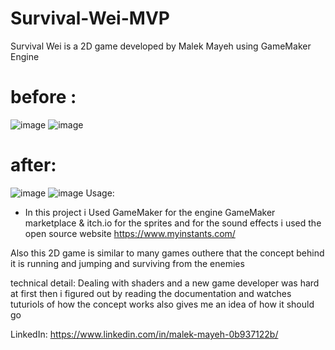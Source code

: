 # Survival-Wei-MVP
Survival Wei is a 2D game developed by Malek Mayeh using GameMaker Engine
# before : 
![image](https://user-images.githubusercontent.com/31927278/220458832-e4e893d4-3883-40d8-bdc7-c94a4f6c433e.png)
![image](https://user-images.githubusercontent.com/31927278/220459037-15a24caf-7dd5-4dbe-b476-0ffa2bbec6dc.png)
# after:
![image](https://user-images.githubusercontent.com/31927278/220459144-88b68319-6503-46aa-8e5f-19cb437f62bd.png)
![image](https://user-images.githubusercontent.com/31927278/220459220-7eebe86b-0e3d-4d5d-8701-a1418c9e6872.png)
Usage:
* In this project i Used GameMaker for the engine 
GameMaker marketplace & itch.io for the sprites
and for the sound effects i used the open source website https://www.myinstants.com/

Also this 2D game is similar to many games outhere that the concept behind it is running and jumping and surviving from the enemies


technical detail:
Dealing with shaders and a new game developer was hard at first then i figured out by reading the documentation and watches tuturiols of how the concept works also gives me an idea of how it should go



LinkedIn: 
https://www.linkedin.com/in/malek-mayeh-0b937122b/
